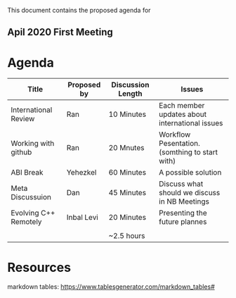This document contains the proposed agenda for

## Apil 2020 First Meeting ##

Agenda
======

| Title                | Proposed by | Discussion Length | Issues                                         |
|----------------------|-------------|-------------------|------------------------------------------------|
| International Review | Ran         | 10 Minutes        | Each member updates about international issues |
| Working with github  | Ran         | 20 Mnutes         | Workflow Pesentation. (somthing to start with) |
| ABI Break            | Yehezkel    | 60 Minutes        | A possible solution                            |
| Meta Discussuion     | Dan         | 45 Minutes        | Discuss what should we discuss in NB Meetings  |
| Evolving C++ Remotely| Inbal Levi  | 20 Minutes        | Presenting the future plannes                  |
|                      |             |                   |                                                |
|                      |             | ~2.5 hours          |                                                |



# Resources
markdown tables: https://www.tablesgenerator.com/markdown_tables#
